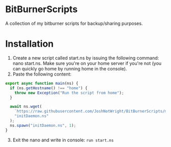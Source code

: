# BitBurnerScripts
A collection of my bitburner scripts for backup/sharing purposes.

# Installation
1. Create a new script called start.ns by issuing the following command: nano start.ns. Make sure you're on your home server if you're not (you can quickly go home by running home in the console).
2. Paste the following content:
```javascript
export async function main(ns) {
  if (ns.getHostname() !== "home") {
    throw new Exception("Run the script from home");
  }

  await ns.wget(
    `https://raw.githubusercontent.com/JoshNotWright/BitBurnerScripts/master/initDaemon.ns?ts=${new Date().getTime()}`,
    "initDaemon.ns"
  );
  ns.spawn("initDaemon.ns", 1);
}
```
3. Exit the nano and write in console: `run start.ns`
